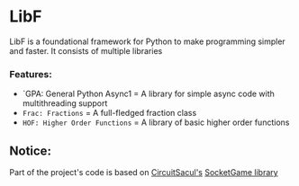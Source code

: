 # LibF

LibF is a foundational framework for Python to make programming simpler and faster. It consists of multiple libraries

### Features:
 - `GPA: General Python Async1 = A library for simple async code with multithreading support
 - `Frac: Fractions` = A full-fledged fraction class
 - `HOF: Higher Order Functions` = A library of basic higher order functions


## Notice:  
Part of the project's code is based on [CircuitSacul's](https://github.com/CircuitSacul) [SocketGame library](https://github.com/CircuitSacul/SocketGame)
